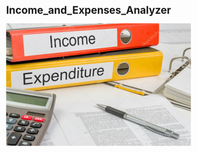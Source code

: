 # Income_and_Expenses_Analyzer
![Tux, the Linux mascot](https://github.com/sanjiv576/Income_and_Expenses_Analyzer/blob/master/manager.jpeg)


